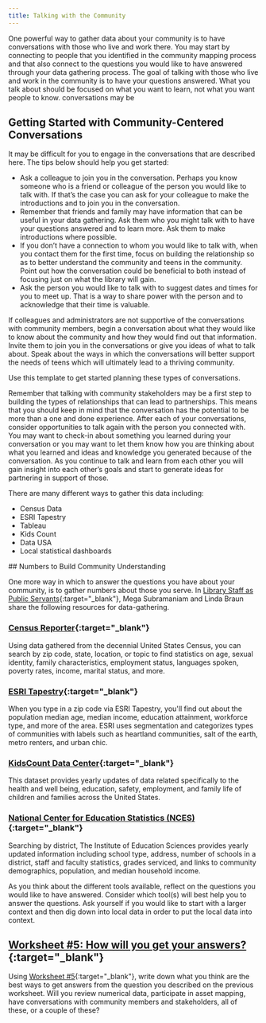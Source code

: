 ```yaml
---
title: Talking with the Community
---
```


One powerful way to gather data about your community is to have conversations with those who live and work there.  You may start by connecting to people that you identified in the community mapping process and that also connect to the questions you would like to have answered through your data gathering process.  The goal of talking with those who live and work in the community is to have your questions answered. What you talk about should be focused on what you want to learn, not what you want people to know.  conversations may be

## Getting Started with Community-Centered Conversations

It may be difficult for you to engage in the conversations that are described here.  The tips below should help you get started:

* Ask a colleague to join you in the conversation.  Perhaps you know someone who is a friend or colleague of the person you would like to talk with. If that’s the case you can ask for your colleague to make the introductions and to join you in the conversation.
* Remember that friends and family may have information that can be useful in your data gathering.  Ask them who you might talk with to have your questions answered and to learn more. Ask them to make introductions where possible.  
* If you don’t have a connection to whom you would like to talk with, when you contact them for the first time, focus on building the relationship so as to better understand the community and teens in the community.  Point out how the conversation could be beneficial to both instead of focusing just on what the library will gain.
* Ask the person you would like to talk with to suggest dates and times for you to meet up.  That is a way to share power with the person and to acknowledge that their time is valuable.

If colleagues and administrators are not supportive of the conversations with community members, begin a conversation about what they would like to know about the community and how they would find out that information. Invite them to join you in the conversations or give you ideas of what to talk about.  Speak about the ways in which the conversations will better support the needs of teens which will ultimately lead to a thriving community.

Use this template to get started planning these types of conversations.

Remember that talking with community stakeholders may be  a first step to building the types of relationships that can lead to partnerships.  This means that you should keep in mind that the conversation has the potential to be more than a one and done experience.  After each of your conversations, consider opportunities to talk again with the person you connected with.  You may want to check-in about something you learned during your conversation or you may want to let them know how you are thinking about what you learned and ideas and knowledge you generated because of the conversation.   As you continue to talk and learn from each other you will gain insight into each other’s goals and start to generate ideas for partnering in support of those.


  There are many different ways to gather this data including:
* Census Data
* ESRI Tapestry
* Tableau
* Kids Count
* Data USA
* Local statistical dashboards

<div class="callout case_study" markdown="1">
## Numbers to Build Community Understanding

One more way in which to answer the questions you have about your community, is to gather numbers about those you serve. In [Library Staff as Public Servants](https://yxlab.ischool.umd.edu/projects/reimagining-youth-services-during-crises/){:target="_blank"}, Mega Subramaniam and Linda Braun share the following resources for data-gathering. 

### [Census Reporter](https://censusreporter.org/){:target="_blank"}

Using data gathered from the decennial United States Census, you can search by zip
code, state, location, or topic to find statistics on age, sexual identity, family
characteristics, employment status, languages spoken, poverty rates, income, marital
status, and more.

### [ESRI Tapestry](https://www.esri.com/en-us/arcgis/products/tapestry-segmentation/overview){:target="_blank"}

When you type in a zip code via ESRI Tapestry, you'll find out about the population
median age, median income, education attainment, workforce type, and more of the
area. ESRI uses segmentation and categorizes types of communities with labels such as
heartland communities, salt of the earth, metro renters, and urban chic.

### [KidsCount Data Center](https://datacenter.kidscount.org){:target="_blank"}

This dataset provides yearly updates of data related specifically to the health and well
being, education, safety, employment, and family life of children and families across the
United States.

### [National Center for Education Statistics (NCES)](https://nces.ed.gov/){:target="_blank"}

Searching by district, The Institute of Education Sciences provides yearly updated
information including school type, address, number of schools in a district, staff and
faculty statistics, grades serviced, and links to community demographics, population,
and median household income.

</div>





As you think about the different tools available, reflect on the questions you would like to have answered.  Consider which tool(s) will best help you to answer the questions.  Ask yourself if you would like to start with a larger context and then dig down into local data in order to put the local data into context.  

<div class="callout activity" markdown="1">

## [Worksheet #5: How will you get your answers?](https://docs.google.com/document/d/13FyfJr_D6-I2R6_OQhcj0SevTEdMySuy8lh_tLoUl0w/edit#heading=h.yfplr2ze91z0){:target="_blank"}

Using [Worksheet #5](https://docs.google.com/document/d/13FyfJr_D6-I2R6_OQhcj0SevTEdMySuy8lh_tLoUl0w/edit#heading=h.yfplr2ze91z0){:target="_blank"}, write down what you think are the best ways to get answers from the question you described on the previous worksheet. Will you review numerical data, participate in asset mapping, have conversations with community members and stakeholders, all of these, or a couple of these?

</div>